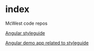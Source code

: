 # index
McWest code repos

[Angular styleguide](http://github.com/mcwest/angularjs-styleguide)

[Angular demo app related to styleguide](http://github.com/mcwest/ng-demos)

